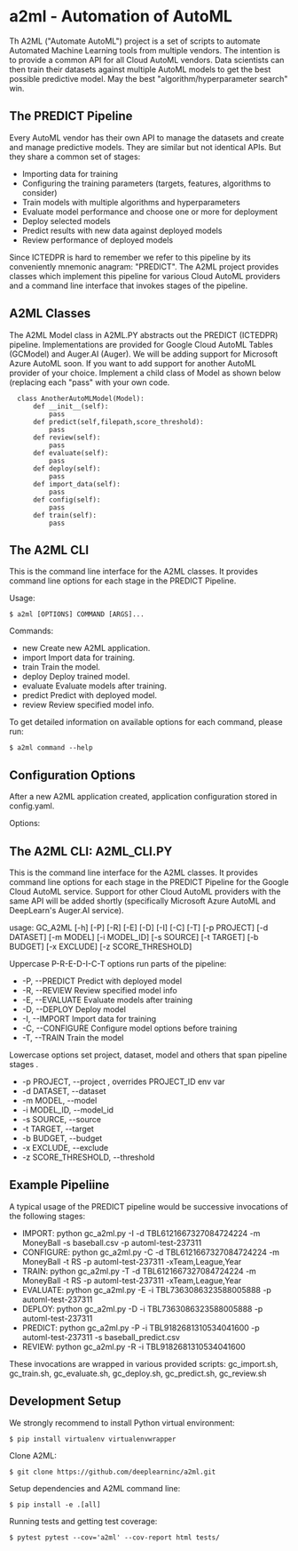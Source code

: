# a2ml - Automation of AutoML
Th A2ML ("Automate AutoML") project is a set of scripts to automate Automated Machine Learning tools from multiple vendors. The intention is to provide a common API for all Cloud AutoML vendors.  Data scientists can then train their datasets against multiple AutoML models to get the best possible predictive model.  May the best "algorithm/hyperparameter search" win.

## The PREDICT Pipeline
Every AutoML vendor has their own API to manage the datasets and create and
manage predictive models.  They are similar but not identical APIs.  But they share a
common set of stages:
* Importing data for training
* Configuring the training parameters (targets, features, algorithms to consider)
* Train models with multiple algorithms and hyperparameters
* Evaluate model performance and choose one or more for deployment
* Deploy selected models
* Predict results with new data against deployed models
* Review performance of deployed models

Since ICTEDPR is hard to remember we refer to this pipeline by its conveniently mnemonic anagram: "PREDICT".
The A2ML project provides classes which implement this pipeline for various Cloud AutoML providers
and a command line interface that invokes stages of the pipeline.

## A2ML Classes
The A2ML Model class in A2ML.PY abstracts out the PREDICT (ICTEDPR) pipeline.  Implementations are provided for Google Cloud AutoML Tables (GCModel) and Auger.AI (Auger).   We will be adding support for Microsoft Azure AutoML soon. If you want to add support for another AutoML provider of your choice.  Implement a child class of Model as shown below (replacing each "pass" with your own code.

```
  class AnotherAutoMLModel(Model):  
      def __init__(self):
          pass     
      def predict(self,filepath,score_threshold):
          pass
      def review(self):
          pass
      def evaluate(self):
          pass
      def deploy(self):
          pass
      def import_data(self):
          pass
      def config(self):
          pass
      def train(self):
          pass
```

## The A2ML CLI

This is the command line interface for the A2ML classes. It provides command line options
for each stage in the PREDICT Pipeline.

Usage:
```
$ a2ml [OPTIONS] COMMAND [ARGS]...
```
Commands:
* new       Create new A2ML application.
* import    Import data for training.
* train     Train the model.
* deploy    Deploy trained model.
* evaluate  Evaluate models after training.
* predict   Predict with deployed model.
* review    Review specified model info.

To get detailed information on available options for each command, please run:

```
$ a2ml command --help
```

## Configuration Options

After a new A2ML application created, application configuration stored in config.yaml. 

Options:



## The A2ML CLI: A2ML_CLI.PY

This is the command line interface for the A2ML classes.  It provides command line options
for each stage in the PREDICT Pipeline for the Google Cloud AutoML service.  Support for other Cloud AutoML providers with the same API will be added shortly (specifically Microsoft Azure AutoML and DeepLearn's Auger.AI service).

usage: GC_A2ML [-h] [-P] [-R] [-E] [-D] [-I] [-C] [-T] [-p PROJECT]
               [-d DATASET] [-m MODEL] [-i MODEL_ID] [-s SOURCE] [-t TARGET]
               [-b BUDGET] [-x EXCLUDE] [-z SCORE_THRESHOLD]

Uppercase P-R-E-D-I-C-T options run parts of the pipeline:
* -P, --PREDICT         Predict with deployed model
* -R, --REVIEW          Review specified model info
* -E, --EVALUATE        Evaluate models after training
* -D, --DEPLOY          Deploy model
* -I, --IMPORT          Import data for training
* -C, --CONFIGURE       Configure model options before training
* -T, --TRAIN           Train the model

Lowercase options set project, dataset, model and others that span pipeline stages .
* -p PROJECT, --project <Google Cloud project ID>, overrides PROJECT_ID env var
* -d DATASET, --dataset <Google Cloud dataset ID>
* -m MODEL, --model <Model name>
* -i MODEL_ID, --model_id <Model ID>
* -s SOURCE, --source <Source file path for loading dataset or prediction CSV>
* -t TARGET, --target <Target column from dataset>
* -b BUDGET, --budget <Max training time in seconds>
* -x EXCLUDE, --exclude <Excludes given columns from model>
* -z SCORE_THRESHOLD, --threshold <Score threshold for prediction>

## Example Pipeliine
A typical usage of the PREDICT pipeline would be successive invocations of the following stages:

* IMPORT: python gc_a2ml.py -I -d TBL6121667327084724224 -m MoneyBall -s baseball.csv -p automl-test-237311
* CONFIGURE: python gc_a2ml.py -C -d TBL6121667327084724224 -m MoneyBall -t RS -p automl-test-237311 -xTeam,League,Year
* TRAIN: python gc_a2ml.py -T -d TBL6121667327084724224 -m MoneyBall -t RS -p automl-test-237311 -xTeam,League,Year
* EVALUATE: python gc_a2ml.py -E -i TBL7363086323588005888  -p automl-test-237311
* DEPLOY: python gc_a2ml.py -D -i TBL7363086323588005888 -p automl-test-237311
* PREDICT: python gc_a2ml.py -P -i TBL9182681310534041600  -p automl-test-237311 -s baseball_predict.csv
* REVIEW: python gc_a2ml.py -R -i TBL9182681310534041600  

These invocations are wrapped in various provided scripts: gc_import.sh, gc_train.sh, gc_evaluate.sh, gc_deploy.sh, gc_predict.sh, gc_review.sh

## Development Setup

We strongly recommend to install Python virtual environment:

```
$ pip install virtualenv virtualenvwrapper
```

Clone A2ML:

```
$ git clone https://github.com/deeplearninc/a2ml.git
```

Setup dependencies and A2ML command line:

```
$ pip install -e .[all]
```

Running tests and getting test coverage:

```
$ pytest pytest --cov='a2ml' --cov-report html tests/  
```
